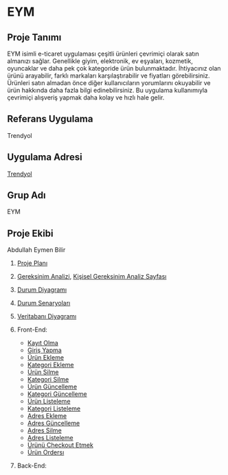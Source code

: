 # EYM

## Proje Tanımı
EYM isimli e-ticaret uygulaması çeşitli ürünleri çevrimiçi olarak satın almanızı sağlar. Genellikle giyim, elektronik, ev eşyaları, kozmetik, oyuncaklar ve daha pek çok kategoride ürün bulunmaktadır. İhtiyacınız olan ürünü arayabilir, farklı markaları karşılaştırabilir ve fiyatları görebilirsiniz. Ürünleri satın almadan önce diğer kullanıcıların yorumlarını okuyabilir ve ürün hakkında daha fazla bilgi edinebilirsiniz. Bu uygulama kullanımıyla çevrimiçi alışveriş yapmak daha kolay ve hızlı hale gelir.

## Referans Uygulama
Trendyol

## Uygulama Adresi
[Trendyol](https://www.trendyol.com/)

## Grup Adı
EYM

## Proje Ekibi
Abdullah Eymen Bilir

1. [Proje Planı](https://github.com/FirstEymen/EYM/blob/master/Proje%20Plan%C4%B1.png)
2. [Gereksinim Analizi](https://github.com/FirstEymen/EYM/blob/master/Gereksinim%20Analizi%20Sayfas%C4%B1.pdf), [Kişisel Gereksinim Analiz Sayfası](https://github.com/FirstEymen/EYM/blob/master/Ki%C5%9Fisel%20Gereksinim%20Analiz%20Sayfas%C4%B1.pdf)
3. [Durum Diyagramı](https://github.com/FirstEymen/EYM/blob/master/Kullan%C4%B1m%20Senaryosu%20Diyagram%C4%B1.png)
4. [Durum Senaryoları](https://github.com/FirstEymen/EYM/blob/master/Durum%20Senaryolar%C4%B1.pdf)
5. [Veritabanı Diyagramı](https://github.com/FirstEymen/EYM/blob/master/veritaban%C4%B1%20diyagram%C4%B1.png)
6. Front-End:
    - [Kayıt Olma](https://github.com/FirstEymen/EYM/blob/master/app/src/main/res/layout/activity_register.xml)
    - [Giriş Yapma](https://github.com/FirstEymen/EYM/blob/master/app/src/main/res/layout/activity_login.xml)
    - [Ürün Ekleme](https://github.com/FirstEymen/EYM/blob/master/app/src/main/res/layout/activity_admin_product_add.xml)
    - [Kategori Ekleme](https://github.com/FirstEymen/EYM/blob/master/app/src/main/res/layout/activity_admin_category_add.xml)
    - [Ürün Silme](https://github.com/FirstEymen/EYM/blob/master/app/src/main/res/layout/activity_admin_product_add.xml)
    - [Kategori Silme](https://github.com/FirstEymen/EYM/blob/master/app/src/main/res/layout/activity_admin_category_add.xml)
    - [Ürün Güncelleme](https://github.com/FirstEymen/EYM/blob/master/app/src/main/res/layout/activity_admin_product_add.xml)
    - [Kategori Güncelleme](https://github.com/FirstEymen/EYM/blob/master/app/src/main/res/layout/activity_admin_category_add.xml)
    - [Ürün Listeleme](https://github.com/FirstEymen/EYM/blob/master/app/src/main/res/layout/fragment_home.xml)
    - [Kategori Listeleme](https://github.com/FirstEymen/EYM/blob/master/app/src/main/res/layout/activity_categoryproducts.xml)
    - [Adres Ekleme](https://github.com/FirstEymen/EYM/blob/master/app/src/main/res/layout/activity_address_add.xml)
    - [Adres Güncelleme](https://github.com/FirstEymen/EYM/blob/master/app/src/main/res/layout/activity_address_edit.xml)
    - [Adres Silme](https://github.com/FirstEymen/EYM/blob/master/app/src/main/res/layout/activity_address_edit.xml)
    - [Adres Listeleme](https://github.com/FirstEymen/EYM/blob/master/app/src/main/res/layout/address_item.xml)
    - [Ürünü Checkout Etmek](https://github.com/FirstEymen/EYM/blob/master/app/src/main/res/layout/fragment_cart.xml)
    - [Ürün Ordersı](https://github.com/FirstEymen/EYM/blob/master/app/src/main/res/layout/activity_order.xml)
  
7. Back-End:
